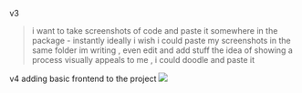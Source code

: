 v3
> i want to take screenshots of code and paste it somewhere in the package - instantly 
> ideally i wish i could paste my screenshots in the same folder im writing , even edit and add stuff 
> the idea of showing a process visually appeals to me , i could doodle and paste it 

v4
adding basic frontend to the project
![](2024-09-08-10-33-42.png)

